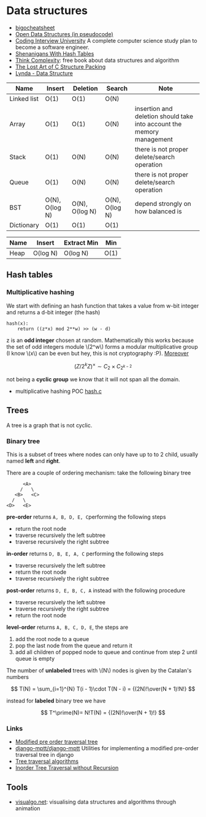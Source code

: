 # Data structures

 - [bigocheatsheet](http://bigocheatsheet.com/)
 - [Open Data Structures (in pseudocode)](http://opendatastructures.org/ods-python.pdf)
 - [Coding Interview University](https://github.com/jwasham/coding-interview-university) A complete computer science study plan to become a software engineer.
 - [Shenanigans With Hash Tables](http://thume.ca/2019/07/29/shenanigans-with-hash-tables/)
 - [Think Complexity](http://greenteapress.com/complexity/index.html): free book about data structures and algorithm
 - [The Lost Art of C Structure Packing](http://www.catb.org/esr/structure-packing/)
 - [Lynda - Data Structure](https://archive.org/details/0102WhatYouShouldKnow)

| Name        | Insert   | Deletion | Search | Note |
|-------------|----------|----------|--------|------|
| Linked list | O(1)     | O(1)     | O(N)   |      |
| Array       | O(1)     | O(1)     | O(N)   | insertion and deletion should take into account the memory management |
| Stack       | O(1)     | O(N)     | O(N)   | there is not proper delete/search operation |
| Queue       | O(1)     | O(N)     | O(N)   | there is not proper delete/search operation |
| BST         | O(N), O(log N) | O(N), O(log N) | O(N), O(log N) | depend strongly on how balanced is |
| Dictionary  | O(1)     | O(1)     | O(1)   | |


| Name        | Insert   | Extract Min | Min  |
|-------------|----------|-------------|------|
| Heap        | O(log N) | O(log N)    | O(1) |

## Hash tables

### Multiplicative hashing

We start with defining an hash function that takes a value
from w-bit integer and returns a d-bit integer (the hash)

```
hash(x):
    return ((z*x) mod 2**w) >> (w - d)
```

z is an **odd integer** chosen at random. Mathematically this works because the set of odd
integers module \\(2^w\\) forms a modular multiplicative group (I know \\(x\\) can be even
but hey, this is not cryptography :P). [Moreover](https://en.wikipedia.org/wiki/Multiplicative_group_of_integers_modulo_n#Powers_of_2)

$$
\left(Z/2^k Z\right)^\times\sim C_2\times C_{2^{k - 2}}
$$

not being a **cyclic group** we know that it will not span all the domain.

 - multiplicative hashing POC [hash.c](hash.c)

## Trees

A tree is a graph that is not cyclic.

### Binary tree

This is a subset of trees where nodes can only have up to to 2 child, usually named **left**
and **right**.

There are a couple of ordering mechanism: take the following binary tree

```
      <A>
     /   \
   <B>   <C>
  /   \
<D>   <E>
```

**pre-order** returns ``A, B, D, E, C``performing the following steps

 - return the root node
 - traverse recursively the left subtree
 - traverse recursively the right subtree

**in-order** returns ``D, B, E, A, C`` performing the following steps

 - traverse recursively the left subtree
 - return the root node
 - traverse recursively the right subtree

**post-order** returns ``D, E, B, C, A`` instead with the following procedure

 - traverse recursively the left subtree
 - traverse recursively the right subtree
 - return the root node

**level-order** returns ``A, B, C, D, E``, the steps are

 1. add the root node to a queue
 2. pop the last node from the queue and return it
 3. add all children  of popped node to queue and continue from step 2 until queue is empty

The number of **unlabeled** trees with \\(N\\) nodes is given by the Catalan's numbers

$$
T(N) = \sum_{i=1}^{N} T(i - 1)\cdot T(N - i) = {(2N)!\over(N + 1)!N!}
$$

instead for **labeled** binary tree we have

$$
T^\prime(N)= N!T(N) = {(2N)!\over(N + 1)!}
$$

### Links

 - [Modified pre order traversal tree](https://imrannazar.com/Modified-Preorder-Tree-Traversal)
 - [django-mptt/django-mptt](https://github.com/django-mptt/django-mptt) Utilities for implementing a modified pre-order traversal tree in django
 - [Tree traversal algorithms](https://www.coderbyte.com/algorithm/tree-traversal-algorithms)
 - [Inorder Tree Traversal without Recursion](https://www.geeksforgeeks.org/inorder-tree-traversal-without-recursion/)


## Tools

 - [visualgo.net](http://visualgo.net/): visualising data structures and algorithms through animation

